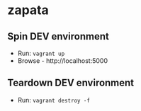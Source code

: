 # zapata

## Spin DEV environment

* Run: `vagrant up`<br>
* Browse - http://localhost:5000

## Teardown DEV environment

* Run: `vagrant destroy -f`
